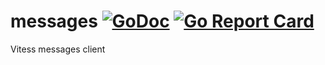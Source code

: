 # messages [![GoDoc](https://godoc.org/vitess.io/messages?status.svg)](https://godoc.org/vitess.io/messages) [![Go Report Card](https://goreportcard.com/badge/vitess.io/messages)](https://goreportcard.com/report/vitess.io/messages)
Vitess messages client
